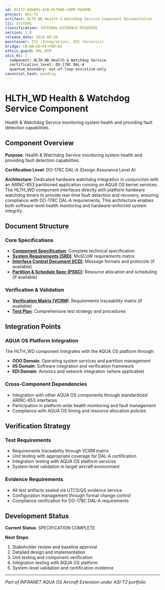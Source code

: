 ```yaml
---
id: ASIT2-AQUAOS-AIR-HLTHWD-COMP-README
project: ASI-T2
artifact: HLTH_WD Health & Watchdog Service Component Documentation
llc: SYSTEMS
classification: INTERNAL–EVIDENCE-REQUIRED
version: 1.0
release_date: 2024-09-26
maintainer: IIS (Integration), EDI (Avionics)
bridge: CB→QB→UE→FE→FWD→QS
ethics_guard: MAL-EEM
utcs_mi: |
  component: HLTH_WD Health & Watchdog Service
  certification_level: DO-178C DAL-A
  quantum_boundary: out-of-loop-assistive-only
canonical_hash: pending
---
```


# HLTH_WD Health & Watchdog Service Component

Health & Watchdog Service monitoring system health and providing fault detection capabilities.

## Component Overview

**Purpose**: Health & Watchdog Service monitoring system health and providing fault detection capabilities.

**Certification Level**: DO-178C DAL-A (Design Assurance Level A)

**Architecture**: Dedicated hardware watchdog integration in conjunction with an ARINC-653 partitioned application running on AQUA OS kernel services. The HLTH_WD component interfaces directly with platform hardware watchdog timers to provide real-time fault detection and recovery, ensuring compliance with DO-178C DAL-A requirements. This architecture enables both software-level health monitoring and hardware-enforced system integrity.

## Document Structure

### Core Specifications
- **[Component Specification](./HLTH_WD_Component_Spec.md)**: Complete technical specification
- **[System Requirements (SRD)](./HLTH_WD_SRD.md)**: MoSCoW requirements matrix
- **[Interface Control Document (ICD)](./HLTH_WD_ICD.yaml)**: Message formats and protocols (if available)
- **[Partition & Schedule Spec (PSSC)](./HLTH_WD_PSSC.json)**: Resource allocation and scheduling (if available)

### Verification & Validation
- **[Verification Matrix (VCRM)](./HLTH_WD_VCRM.csv)**: Requirements traceability matrix (if available)
- **[Test Plan](./HLTH_WD_Test_Plan.md)**: Comprehensive test strategy and procedures

## Integration Points

### AQUA OS Platform Integration
The HLTH_WD component integrates with the AQUA OS platform through:
- **OOO Domain**: Operating system services and partition management
- **IIS Domain**: Software integration and verification framework
- **EDI Domain**: Avionics and network integration (where applicable)

### Cross-Component Dependencies
- Integration with other AQUA OS components through standardized ARINC-653 interfaces
- Participation in platform-wide health monitoring and fault management
- Compliance with AQUA OS timing and resource allocation policies

## Verification Strategy

### Test Requirements
- Requirements traceability through VCRM matrix
- Unit testing with appropriate coverage for DAL-A certification
- Integration testing with AQUA OS platform services
- System-level validation in target aircraft environment

### Evidence Requirements
- All test artifacts sealed via UTCS/QS evidence service
- Configuration management through formal change control
- Compliance verification for DO-178C DAL-A requirements

## Development Status

**Current Status**: SPECIFICATION COMPLETE

**Next Steps**:
1. Stakeholder review and baseline approval
2. Detailed design and implementation  
3. Unit testing and component verification
4. Integration testing with AQUA OS platform
5. System-level validation and certification evidence

---

*Part of INFRANET AQUA OS Aircraft Extension under ASI-T2 portfolio*
